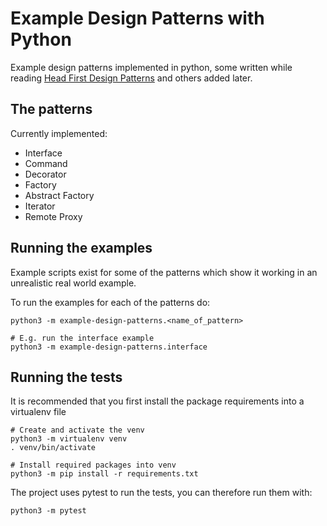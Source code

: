 # Example Design Patterns with Python

Example design patterns implemented in python, some written while reading
[Head First Design Patterns](https://www.oreilly.com/library/view/head-first-design/0596007124/)
and others added later.

## The patterns

Currently implemented:

- Interface
- Command
- Decorator
- Factory
- Abstract Factory
- Iterator
- Remote Proxy

## Running the examples

Example scripts exist for some of the patterns which show it working in an unrealistic
real world example.

To run the examples for each of the patterns do:

```shell
python3 -m example-design-patterns.<name_of_pattern>
```

```shell
# E.g. run the interface example
python3 -m example-design-patterns.interface
```

## Running the tests

It is recommended that you first install the package requirements into a
virtualenv file

```shell
# Create and activate the venv
python3 -m virtualenv venv
. venv/bin/activate

# Install required packages into venv
python3 -m pip install -r requirements.txt
```

The project uses pytest to run the tests, you can therefore run them with:

```shell
python3 -m pytest
```

